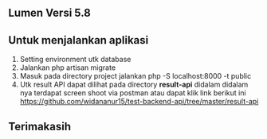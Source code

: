 ## Lumen Versi 5.8

## Untuk menjalankan aplikasi
1. Setting environment utk database
2. Jalankan php artisan migrate
3. Masuk pada directory project jalankan php -S localhost:8000 -t public
4. Utk result API dapat dilihat pada directory **result-api**  didalam
    didalam nya terdapat screen shoot via postman atau dapat klik link
    berikut ini https://github.com/widananur15/test-backend-api/tree/master/result-api
    
    
## Terimakasih
